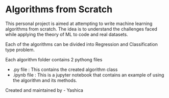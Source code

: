 # Algorithms from Scratch 

This personal project is aimed at attempting to write machine learning algorithms from scratch. The idea is to understand the challenges faced while applying the theory of ML to code and real datasets. 

Each of the algorithms can be divided into Regression and Classification type problem. 

Each algorithm folder contains 2 pythong files  
- .py file : This contains the created algorithm class 
- .ipynb file : This is a jupyter notebook that contains an example of using the algorithm and its methods. 



Created and maintained by - Yashica
